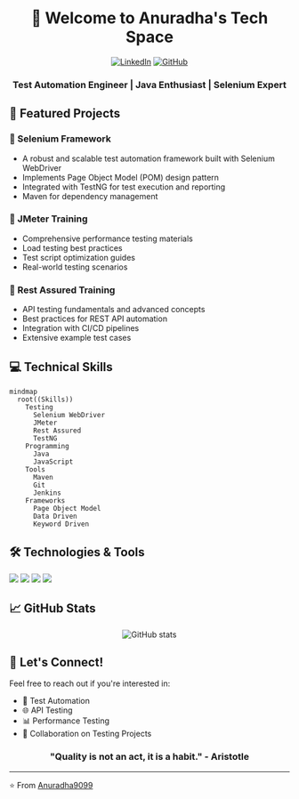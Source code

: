 <div align="center">

# 👋 Welcome to Anuradha's Tech Space

[![LinkedIn](https://img.shields.io/badge/LinkedIn-0077B5?style=for-the-badge&logo=linkedin&logoColor=white)](https://www.linkedin.com/in/anuradha-muthukumarana-738738224/)
[![GitHub](https://img.shields.io/badge/GitHub-100000?style=for-the-badge&logo=github&logoColor=white)](https://github.com/Anuradha9099)

### Test Automation Engineer | Java Enthusiast | Selenium Expert

</div>

## 🚀 Featured Projects

### 🔹 Selenium Framework
- A robust and scalable test automation framework built with Selenium WebDriver
- Implements Page Object Model (POM) design pattern
- Integrated with TestNG for test execution and reporting
- Maven for dependency management

### 🔹 JMeter Training
- Comprehensive performance testing materials
- Load testing best practices
- Test script optimization guides
- Real-world testing scenarios

### 🔹 Rest Assured Training
- API testing fundamentals and advanced concepts
- Best practices for REST API automation
- Integration with CI/CD pipelines
- Extensive example test cases

## 💻 Technical Skills

```mermaid
mindmap
  root((Skills))
    Testing
      Selenium WebDriver
      JMeter
      Rest Assured
      TestNG
    Programming
      Java
      JavaScript
    Tools
      Maven
      Git
      Jenkins
    Frameworks
      Page Object Model
      Data Driven
      Keyword Driven
```

## 🛠️ Technologies & Tools

![](https://img.shields.io/badge/Language-Java-informational?style=flat&logo=java&logoColor=white&color=2bbc8a)
![](https://img.shields.io/badge/Framework-Selenium-informational?style=flat&logo=selenium&logoColor=white&color=2bbc8a)
![](https://img.shields.io/badge/Testing-JMeter-informational?style=flat&logo=apache-jmeter&logoColor=white&color=2bbc8a)
![](https://img.shields.io/badge/API-RestAssured-informational?style=flat&logo=postman&logoColor=white&color=2bbc8a)

## 📈 GitHub Stats

<div align="center">

![GitHub stats](https://github-readme-stats.vercel.app/api?username=Anuradha9099&show_icons=true&theme=radical)

</div>

## 🤝 Let's Connect!

Feel free to reach out if you're interested in:
- 🤖 Test Automation
- 🌐 API Testing
- 📊 Performance Testing
- 👥 Collaboration on Testing Projects

<div align="center">

### "Quality is not an act, it is a habit." - Aristotle

</div>

---
⭐️ From [Anuradha9099](https://github.com/Anuradha9099)
